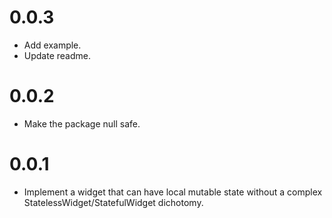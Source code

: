 # 0.0.3

- Add example.
- Update readme.

# 0.0.2

- Make the package null safe.

# 0.0.1

- Implement a widget that can have local mutable state without a complex
  StatelessWidget/StatefulWidget dichotomy.
